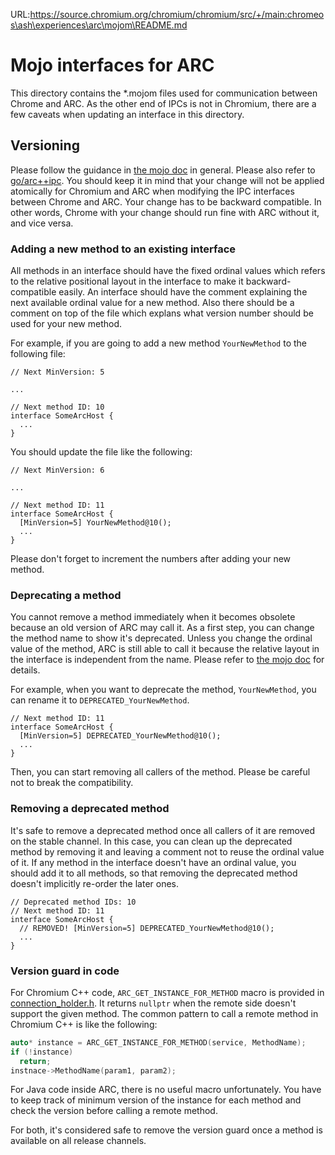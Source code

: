 URL:https://source.chromium.org/chromium/chromium/src/+/main:chromeos\ash\experiences\arc\mojom\README.md
# Mojo interfaces for ARC

This directory contains the *.mojom files used for communication between Chrome
and ARC.
As the other end of IPCs is not in Chromium, there are a few caveats when
updating an interface in this directory.

## Versioning

Please follow the guidance in [the mojo doc](/mojo/public/tools/bindings/README.md#Versioning) in general.
Please also refer to [go/arc++ipc](http://go/arc++ipc).
You should keep it in mind that your change will not be applied atomically for
Chromium and ARC when modifying the IPC interfaces between Chrome and ARC.
Your change has to be backward compatible. In other words, Chrome with your
change should run fine with ARC without it, and vice versa.

### Adding a new method to an existing interface

All methods in an interface should have the fixed ordinal values which refers
to the relative positional layout in the interface to make it
backward-compatible easily.
An interface should have the comment explaining the next available ordinal
value for a new method.
Also there should be a comment on top of the file which explans what version
number should be used for your new method.

For example, if you are going to add a new method `YourNewMethod` to the
following file:
```
// Next MinVersion: 5

...

// Next method ID: 10
interface SomeArcHost {
  ...
}
```

You should update the file like the following:

```
// Next MinVersion: 6

...

// Next method ID: 11
interface SomeArcHost {
  [MinVersion=5] YourNewMethod@10();
  ...
}
```

Please don't forget to increment the numbers after adding your new method.

### Deprecating a method

You cannot remove a method immediately when it becomes obsolete because an old
version of ARC may call it.
As a first step, you can change the method name to show it's deprecated.
Unless you change the ordinal value of the method, ARC is still able to call it
because the relative layout in the interface is independent from the name.
Please refer to [the mojo doc](/mojo/public/tools/bindings/README.md) for details.

For example, when you want to deprecate the method, `YourNewMethod`, you can
rename it to `DEPRECATED_YourNewMethod`.

```
// Next method ID: 11
interface SomeArcHost {
  [MinVersion=5] DEPRECATED_YourNewMethod@10();
  ...
}
```

Then, you can start removing all callers of the method.
Please be careful not to break the compatibility.

### Removing a deprecated method

It's safe to remove a deprecated method once all callers of it are removed on
the stable channel.
In this case, you can clean up the deprecated method by removing it and leaving
a comment not to reuse the ordinal value of it.
If any method in the interface doesn't have an ordinal value, you should add it
to all methods, so that removing the deprecated method doesn't implicitly
re-order the later ones.

```
// Deprecated method IDs: 10
// Next method ID: 11
interface SomeArcHost {
  // REMOVED! [MinVersion=5] DEPRECATED_YourNewMethod@10();
  ...
}
```

### Version guard in code

For Chromium C++ code, `ARC_GET_INSTANCE_FOR_METHOD` macro is provided in
[connection_holder.h](https://source.chromium.org/chromium/chromium/src/+/main:chromeos/ash/experiences/arc/session/connection_holder.h;l=24;drc=eeb36b2554f18c2239fd8fc1daeb8c020c358a55).
It returns `nullptr` when the remote side doesn't support the given method.
The common pattern to call a remote method in Chromium C++ is like the
following:

```c++
auto* instance = ARC_GET_INSTANCE_FOR_METHOD(service, MethodName);
if (!instance)
  return;
instnace->MethodName(param1, param2);
```

For Java code inside ARC, there is no useful macro unfortunately.
You have to keep track of minimum version of the instance for each method and
check the version before calling a remote method.

For both, it's considered safe to remove the version guard once a method is
available on all release channels.

